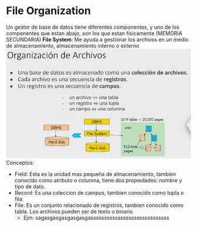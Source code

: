 # File Organization
Un gestor de base de datos tiene diferentes componentes, y uno de los componentes que estan abajo, son los que estan fisicamente (MEMORIA SECUNDARIA)
**File System**: Me ayuda a gestionar los archivos en un medio de almacenamiento, almacenamiento interno o externo
![center](ANEXOS/Pasted%20image%2020240909093929.png)
Conceptos:
- Field: Esta es la unidad mas pequeña de almacenamiento, tambien conocido como atributo o columna, tiene dos propiedades: nombre y tipo de dato.
- Record: Es una coleccion de campos, tambien conocido como tupla o fila.
- File: Es un conjunto relacionado de registros, tambien conocido como tabla. Los archivos pueden ser de texto o binario
	- Ejm: sagasgasgasgasgasgasssssssssssssssssssssssssssss


